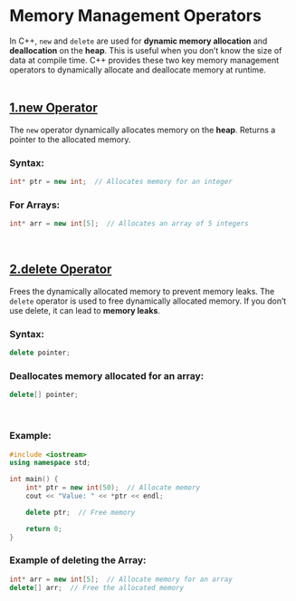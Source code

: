 # Memory Management Operators
In C++, `new` and `delete` are used for **dynamic memory allocation** and **deallocation** on the **heap**. This is useful when you don’t know the size of data at compile time. C++ provides these two key memory management operators to dynamically allocate and deallocate memory at runtime.
<br>
<br>


## [1.new Operator](#1new-operator)
The `new` operator dynamically allocates memory on the **heap**. Returns a pointer to the allocated memory.

### Syntax:
```cpp
int* ptr = new int;  // Allocates memory for an integer
```

### For Arrays:
```cpp
int* arr = new int[5];  // Allocates an array of 5 integers
```
<br>



## [2.delete Operator](#2delete-operator)
Frees the dynamically allocated memory to prevent memory leaks.
The `delete` operator is used to free dynamically allocated memory. If you don’t use delete, it can lead to **memory leaks**.

### Syntax:
```cpp
delete pointer;
```

### Deallocates memory allocated for an array:
```cpp
delete[] pointer;
```
<br>



### Example:
```cpp
#include <iostream>
using namespace std;

int main() {
    int* ptr = new int(50);  // Allocate memory
    cout << "Value: " << *ptr << endl;  

    delete ptr;  // Free memory

    return 0;
}
```


### Example of deleting the Array:
```cpp
int* arr = new int[5];  // Allocate memory for an array
delete[] arr;  // Free the allocated memory
```

